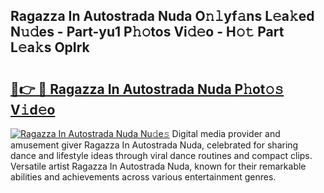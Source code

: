 ## Ragazza In Autostrada Nuda O𝚗𝚕yf𝚊ns L𝚎a𝚔ed N𝚞𝚍es - Part-yu1 P𝚑𝚘tos Vi𝚍𝚎o - H𝚘𝚝 Part L𝚎a𝚔s OpIrk

# <h2><a href="http://kfad4bn.oniu.top/?m=Ragazza+In+Autostrada+Nuda">🔗👉 🔴 Ragazza In Autostrada Nuda P𝚑ot𝚘𝚜 V𝚒d𝚎o</a></h2>

[![Ragazza In Autostrada Nuda Nu𝚍e𝚜](https://i.imgur.com/0qMVB7G.gif)](http://kfad4bn.oniu.top/?m=Ragazza+In+Autostrada+Nuda)
Digital media provider and amusement giver Ragazza In Autostrada Nuda, celebrated for sharing dance and lifestyle ideas through viral dance routines and compact clips. Versatile artist Ragazza In Autostrada Nuda, known for their remarkable abilities and achievements across various entertainment genres.  
